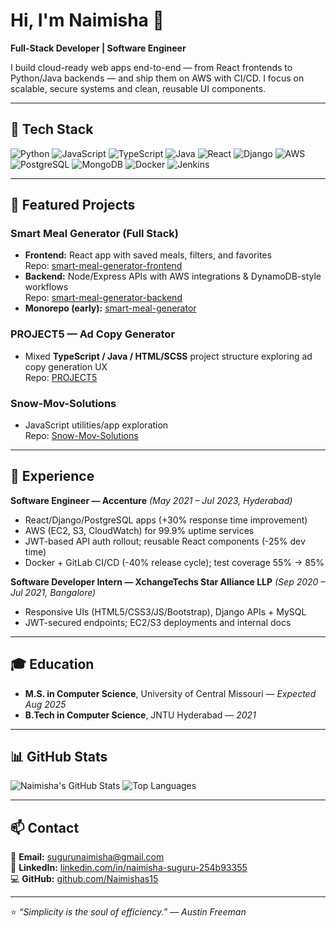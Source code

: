 # Hi, I'm Naimisha 👋

**Full-Stack Developer | Software Engineer**

I build cloud-ready web apps end-to-end — from React frontends to Python/Java backends — and ship them on AWS with CI/CD. I focus on scalable, secure systems and clean, reusable UI components.

---

## 🔧 Tech Stack
![Python](https://img.shields.io/badge/Python-3776AB?logo=python&logoColor=white)
![JavaScript](https://img.shields.io/badge/JavaScript-F7DF1E?logo=javascript&logoColor=black)
![TypeScript](https://img.shields.io/badge/TypeScript-3178C6?logo=typescript&logoColor=white)
![Java](https://img.shields.io/badge/Java-007396?logo=java&logoColor=white)
![React](https://img.shields.io/badge/React-20232A?logo=react&logoColor=61DAFB)
![Django](https://img.shields.io/badge/Django-092E20?logo=django&logoColor=white)
![AWS](https://img.shields.io/badge/AWS-232F3E?logo=amazon-aws&logoColor=FF9900)
![PostgreSQL](https://img.shields.io/badge/PostgreSQL-316192?logo=postgresql&logoColor=white)
![MongoDB](https://img.shields.io/badge/MongoDB-4EA94B?logo=mongodb&logoColor=white)
![Docker](https://img.shields.io/badge/Docker-2496ED?logo=docker&logoColor=white)
![Jenkins](https://img.shields.io/badge/Jenkins-D24939?logo=jenkins&logoColor=white)

---

## 📌 Featured Projects

### Smart Meal Generator (Full Stack)
- **Frontend:** React app with saved meals, filters, and favorites  
  Repo: [smart-meal-generator-frontend](https://github.com/Naimishas15/smart-meal-generator-frontend)  
- **Backend:** Node/Express APIs with AWS integrations & DynamoDB-style workflows  
  Repo: [smart-meal-generator-backend](https://github.com/Naimishas15/smart-meal-generator-backend)  
- **Monorepo (early):** [smart-meal-generator](https://github.com/Naimishas15/smart-meal-generator)

### PROJECT5 — Ad Copy Generator
- Mixed **TypeScript / Java / HTML/SCSS** project structure exploring ad copy generation UX  
  Repo: [PROJECT5](https://github.com/Naimishas15/PROJECT5)

### Snow-Mov-Solutions
- JavaScript utilities/app exploration  
  Repo: [Snow-Mov-Solutions](https://github.com/Naimishas15/Snow-Mov-Solutions)

---

## 💼 Experience
**Software Engineer — Accenture** *(May 2021 – Jul 2023, Hyderabad)*  
- React/Django/PostgreSQL apps (+30% response time improvement)  
- AWS (EC2, S3, CloudWatch) for 99.9% uptime services  
- JWT-based API auth rollout; reusable React components (-25% dev time)  
- Docker + GitLab CI/CD (-40% release cycle); test coverage 55% → 85%

**Software Developer Intern — XchangeTechs Star Alliance LLP** *(Sep 2020 – Jul 2021, Bangalore)*  
- Responsive UIs (HTML5/CSS3/JS/Bootstrap), Django APIs + MySQL  
- JWT-secured endpoints; EC2/S3 deployments and internal docs

---

## 🎓 Education
- **M.S. in Computer Science**, University of Central Missouri — *Expected Aug 2025*  
- **B.Tech in Computer Science**, JNTU Hyderabad — *2021*

---

## 📊 GitHub Stats
![Naimisha's GitHub Stats](https://github-readme-stats.vercel.app/api?username=Naimishas15&show_icons=true&theme=tokyonight)
![Top Languages](https://github-readme-stats.vercel.app/api/top-langs/?username=Naimishas15&layout=compact&theme=tokyonight)

---

## 📫 Contact
📧 **Email:** [sugurunaimisha@gmail.com](mailto:sugurunaimisha@gmail.com)  
🔗 **LinkedIn:** [linkedin.com/in/naimisha-suguru-254b93355](https://www.linkedin.com/in/naimisha-suguru-254b93355)  
💻 **GitHub:** [github.com/Naimishas15](https://github.com/Naimishas15)

---

⭐ *“Simplicity is the soul of efficiency.” — Austin Freeman*
